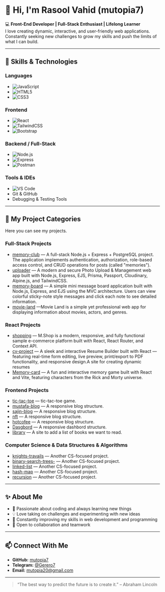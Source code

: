 # 👋 Hi, I'm Rasool Vahid (mutopia7)

💻 **Front-End Developer | Full-Stack Enthusiast | Lifelong Learner**  
I love creating dynamic, interactive, and user-friendly web applications. Constantly seeking new challenges to grow my skills and push the limits of what I can build.

---

## 🌟 Skills & Technologies

### **Languages**
- ![JavaScript](https://img.shields.io/badge/JavaScript-F7DF1E?style=flat&logo=javascript&logoColor=black)
- ![HTML5](https://img.shields.io/badge/HTML5-E34F26?style=flat&logo=html5&logoColor=white)
- ![CSS3](https://img.shields.io/badge/CSS3-1572B6?style=flat&logo=css3&logoColor=white)

### **Frontend**
- ![React](https://img.shields.io/badge/React-61DAFB?style=flat&logo=react&logoColor=black)
- ![TailwindCSS](https://img.shields.io/badge/TailwindCSS-06B6D4?style=flat&logo=tailwind-css&logoColor=white)
- ![Bootstrap](https://img.shields.io/badge/Bootstrap-7952B3?style=flat&logo=bootstrap&logoColor=white)

### **Backend / Full-Stack**
- ![Node.js](https://img.shields.io/badge/Node.js-339933?style=flat&logo=node.js&logoColor=white)
- ![Express](https://img.shields.io/badge/Express-000000?style=flat&logo=express&logoColor=white)
- ![Postman](https://img.shields.io/badge/Postman-FF6C37?style=flat&logo=postman&logoColor=white)

### **Tools & IDEs**
- ![VS Code](https://img.shields.io/badge/VS%20Code-007ACC?style=flat&logo=visual-studio-code&logoColor=white)
- Git & GitHub  
- Debugging & Testing Tools

---

## 🚀 My Project Categories

Here you can see my projects.

### **Full-Stack Projects**
- [memory-club](https://memory-club.vercel.app/) — A full-stack Node.js + Express + PostgreSQL project.
The application implements authentication, authorization, role-based access control, and CRUD operations for posts (called "memories").
- [uploader](https://uploader11.vercel.app/) — A modern and secure Photo Upload & Management web app built with Node.js, Express, EJS, Prisma, Passport, Cloudinary, Alpine.js, and TailwindCSS.
- [memory-board](https://memoryboard7.vercel.app/) — A simple mini message board application built with Node.js, Express, and EJS using the MVC architecture.
Users can view colorful sticky-note style messages and click each note to see detailed information.
- [movie-land](https://movie-land7.vercel.app/) —Movie Land is a simple yet professional web app for displaying information about movies, actors, and genres.
### **React Projects** 
- [shopping](https://shopping-one-flax.vercel.app) — M.Shop is a modern, responsive, and fully functional sample e-commerce platform built with React, React Router, and Context API. 
- [cv-project](https://cv-project-two-zeta.vercel.app) — A sleek and interactive Resume Builder built with React — featuring real-time form editing, live preview, print/export to PDF functionality, and responsive design.A site for creating dynamic resumes
- [Memory-card](https://memory-card-zeta-seven.vercel.app/) — A fun and interactive memory game built with React and Vite, featuring characters from the Rick and Morty universe.   

### **Frontend Projects**
- [tic-tac-toe](https://mutopia7.github.io/tic-tae-toe/) — tic-tac-toe game. 
- [mustafa-blog](https://mutopia7.github.io/mustafa-blog/) — A responsive blog structure.  
- [sajin-blog](https://mutopia7.github.io/Sajin-blog/) — A responsive blog structure.
- [nft](https://mutopia7.github.io/nft/) — A responsive blog structure.
- [hotcofee](https://mutopia7.github.io/hotcoffee/) — A responsive blog structure.
- [Dasgbord](https://mutopia7.github.io/Dashbord/) — A responsive dashbord structure.
- [library](mutopia7.github.io/library/) — A site to add a list of books we want to read.

### **Computer Science & Data Structures & Algorithms**
- [knights-travails](https://github.com/mutopia7/knights-travails) —   Another CS-focused project.
- [binary-search-trees-](https://github.com/mutopia7/binary-search-trees-) — Another CS-focused project.
- [linked-list](https://github.com/mutopia7/linked-list) — Another CS-focused project.
- [hash-map](https://github.com/mutopia7/hash-map) — Another CS-focused project.
- [recursion](https://github.com/mutopia7/recursion) — Another CS-focused project.

---

## ✨ About Me

- 🎯 Passionate about coding and always learning new things  
- 💡 Love taking on challenges and experimenting with new ideas  
- 🌱 Constantly improving my skills in web development and programming  
- 🤝 Open to collaboration and teamwork  

---

## 📫 Connect With Me

- **GitHub:** [mutopia7](https://github.com/mutopia7)   
- **Telegram:** [@Gerero7](https://t.me/Gerero7)  
- **Email:** mutopia20@gmail.com 

---

> “The best way to predict the future is to create it.” – Abraham Lincoln
